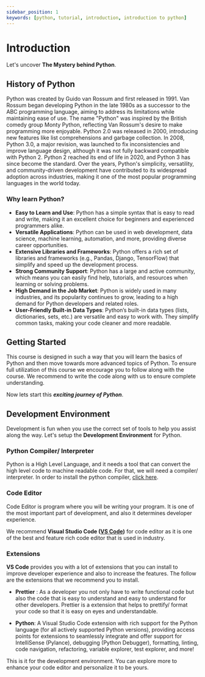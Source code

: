```yaml
---
sidebar_position: 1
keywords: [python, tutorial, introduction, introduction to python]
---
```


# Introduction

Let's uncover **The Mystery behind Python**.

## History of Python

Python was created by Guido van Rossum and first released in 1991. Van Rossum began developing Python in the late 1980s as a successor to the ABC programming language, aiming to address its limitations while maintaining ease of use. The name "Python" was inspired by the British comedy group Monty Python, reflecting Van Rossum's desire to make programming more enjoyable. Python 2.0 was released in 2000, introducing new features like list comprehensions and garbage collection. In 2008, Python 3.0, a major revision, was launched to fix inconsistencies and improve language design, although it was not fully backward compatible with Python 2. Python 2 reached its end of life in 2020, and Python 3 has since become the standard. Over the years, Python's simplicity, versatility, and community-driven development have contributed to its widespread adoption across industries, making it one of the most popular programming languages in the world today.

### Why learn Python?

- **Easy to Learn and Use**: Python has a simple syntax that is easy to read and write, making it an excellent choice for beginners and experienced programmers alike.
- **Versatile Applications**: Python can be used in web development, data science, machine learning, automation, and more, providing diverse career opportunities.
- **Extensive Libraries and Frameworks**: Python offers a rich set of libraries and frameworks (e.g., Pandas, Django, TensorFlow) that simplify and speed up the development process.
- **Strong Community Support**: Python has a large and active community, which means you can easily find help, tutorials, and resources when learning or solving problems.
- **High Demand in the Job Market**: Python is widely used in many industries, and its popularity continues to grow, leading to a high demand for Python developers and related roles.
- **User-Friendly Built-in Data Types**: Python’s built-in data types (lists, dictionaries, sets, etc.) are versatile and easy to work with. They simplify common tasks, making your code cleaner and more readable.

## Getting Started

This course is designed in such a way that you will learn the basics of Python and then move towards more advanced topics of Python. To ensure full utilization of this course we encourage you to follow along with the course. We recommend to write the code along with us to ensure complete understanding.

Now lets start this **_exciting journey of Python_**.

## Development Environment

Development is fun when you use the correct set of tools to help you assist along the way. Let's setup the **Development Environment** for Python.

### Python Compiler/ Interpreter

Python is a High Level Language, and it needs a tool that can convert the high level code to machine readable code. For that, we will need a compiler/ interpreter. In order to install the python compiler, [click here](https://www.python.org/).

### Code Editor

Code Editor is program where you will be writing your program. It is one of the most important part of development, and also it determines developer experience.

We recommend **Visual Studio Code ([VS Code](https://code.visualstudio.com/Download/))** for code editor as it is one of the best and feature rich code editor that is used in industry.

### Extensions

**VS Code** provides you with a lot of extensions that you can install to improve developer experience and also to increase the features. The follow are the extensions that we recommend you to install.

- **Prettier** : As a developer you not only have to write functional code but also the code that is easy to understand and easy to understand for other developers. Prettier is a extension that helps to prettify/ format your code so that it is easy on eyes and understandable.

- **Python**: A Visual Studio Code extension with rich support for the Python language (for all actively supported Python versions), providing access points for extensions to seamlessly integrate and offer support for IntelliSense (Pylance), debugging (Python Debugger), formatting, linting, code navigation, refactoring, variable explorer, test explorer, and more!

This is it for the development environment. You can explore more to enhance your code editor and personalize it to be yours.
